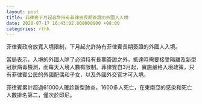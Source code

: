 ```yaml
---
layout: post
title: 菲律賓下月起容許持有菲律賓長期簽證的外國人入境
date: 2020-07-17 16:43:02.000000000 +08:00
categories: rthk
---
```


菲律賓政府放寬入境限制，下月起允許持有菲律賓長期簽證的外國人入境。

當局表示，入境的外國人除了必須持有長期簽證之外，抵達時需要接受隔離及新型冠狀病毒檢測，而每天入境人數有限制。菲律賓自3月起，實施嚴格入境政策，只有菲律賓公民的外國配偶和子女，以及外國外交官才可入境。

菲律賓累計超過61000人確診新型肺炎，1600多人死亡，在東南亞的感染和死亡人數排名第二，僅次於印尼。
